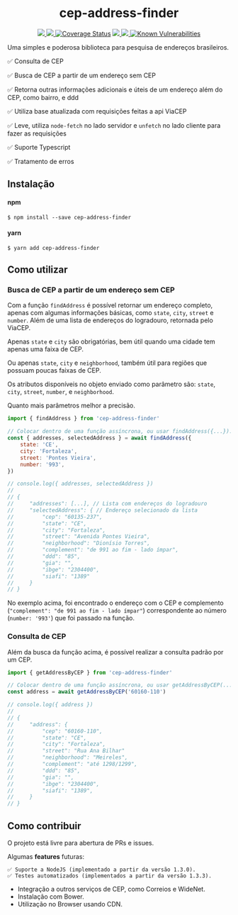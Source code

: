 <h1 align="center">cep-address-finder</h1>

<p align="center">
  <a href="https://github.com/mateus-araujo/cep-address-finder/actions?workflow=CI">
    <img src="https://github.com/mateus-araujo/cep-address-finder/workflows/CI/badge.svg">
  </a>
  <a href="https://npm-stat.com/charts.html?package=cep-address-finder">
    <img src="https://img.shields.io/npm/dm/cep-address-finder.svg">
  </a>
  <a href='https://coveralls.io/github/mateus-araujo/cep-address-finder?branch=main'><img src='https://coveralls.io/repos/github/mateus-araujo/cep-address-finder/badge.svg?branch=main' alt='Coverage Status' /></a>
  <a href="https://www.npmjs.com/package/cep-address-finder">
    <img src="https://badge.fury.io/js/cep-address-finder.svg">
  </a>
  <a href="http://standardjs.com/">
    <img src="https://img.shields.io/badge/code%20style-standard-brightgreen.svg">
  </a>
  <a href="https://snyk.io/test/github/mateus-araujo/cep-address-finder">
    <img src="https://snyk.io/test/github/mateus-araujo/cep-address-finder/badge.svg" alt="Known Vulnerabilities" data-canonical-src="https://snyk.io/test/github/mateus-araujo/cep-address-finder" style="max-width:100%;">
  </a>
</p>

Uma simples e poderosa biblioteca para pesquisa de endereços brasileiros.

✅ Consulta de CEP

✅ Busca de CEP a partir de um endereço sem CEP

✅ Retorna outras informações adicionais e úteis de um endereço além do CEP, como bairro, e ddd

✅ Utiliza base atualizada com requisições feitas a api ViaCEP

✅ Leve, utiliza `node-fetch` no lado servidor e `unfetch` no lado cliente para fazer as requisições

✅ Suporte Typescript

✅ Tratamento de erros


## Instalação

#### npm

```
$ npm install --save cep-address-finder
```

#### yarn

```
$ yarn add cep-address-finder
```


## Como utilizar

### Busca de CEP a partir de um endereço sem CEP

Com a função `findAddress` é possível retornar um endereço completo, apenas com algumas informações básicas, como `state`, `city`, `street` e `number`. Além de uma lista de endereços do logradouro, retornada pelo ViaCEP.

Apenas `state` e `city` são obrigatórias, bem útil quando uma cidade tem apenas uma faixa de CEP.

Ou apenas `state`, `city` e `neighborhood`, também útil para regiões que possuam poucas faixas de CEP.

Os atributos disponíveis no objeto enviado como parâmetro são: `state`, `city`, `street`, `number`, e `neighborhood`.

Quanto mais parâmetros melhor a precisão.

``` js
import { findAddress } from 'cep-address-finder'

// Colocar dentro de uma função assíncrona, ou usar findAddress({...}).then(...)
const { addresses, selectedAddress } = await findAddress({
    state: 'CE',
    city: 'Fortaleza',
    street: 'Pontes Vieira',
    number: '993',
})

// console.log({ addresses, selectedAddress })
//
// {
//     "addresses": [...], // Lista com endereços do logradouro
//     "selectedAddress": { // Endereço selecionado da lista
//         "cep": "60135-237",
//         "state": "CE",
//         "city": "Fortaleza",
//         "street": "Avenida Pontes Vieira",
//         "neighborhood": "Dionísio Torres",
//         "complement": "de 991 ao fim - lado ímpar",
//         "ddd": "85",
//         "gia": "",
//         "ibge": "2304400",
//         "siafi": "1389"
//     }
// }
```

No exemplo acima, foi encontrado o endereço com o CEP e complemento (`"complement": "de 991 ao fim - lado ímpar"`) correspondente ao número (`number: '993'`) que foi passado na função.

### Consulta de CEP

Além da busca da função acima, é possível realizar a consulta padrão por um CEP.

``` js
import { getAddressByCEP } from 'cep-address-finder'

// Colocar dentro de uma função assíncrona, ou usar getAddressByCEP(...).then(...)
const address = await getAddressByCEP('60160-110')

// console.log({ address })
//
// {
//     "address": {
//         "cep": "60160-110",
//         "state": "CE",
//         "city": "Fortaleza",
//         "street": "Rua Ana Bilhar"
//         "neighborhood": "Meireles",
//         "complement": "até 1298/1299",
//         "ddd": "85",
//         "gia": "",
//         "ibge": "2304400",
//         "siafi": "1389",
//     }
// }
```

## Como contribuir

O projeto está livre para abertura de PRs e issues.

Algumas **features** futuras:

    ✅ Suporte a NodeJS (implementado a partir da versão 1.3.0).
    ✅ Testes automatizados (implementados a partir da versão 1.3.3).

 * Integração a outros serviços de CEP, como Correios e WideNet.
 * Instalação com Bower.
 * Utilização no Browser usando CDN.
